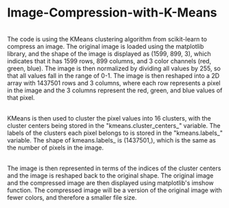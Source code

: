 # Image-Compression-with-K-Means
<br/>
The code is using the KMeans clustering algorithm from scikit-learn to compress an image. The original image is loaded using the matplotlib library, and the shape of the image is displayed as (1599, 899, 3), which indicates that it has 1599 rows, 899 columns, and 3 color channels (red, green, blue). The image is then normalized by dividing all values by 255, so that all values fall in the range of 0-1. The image is then reshaped into a 2D array with 1437501 rows and 3 columns, where each row represents a pixel in the image and the 3 columns represent the red, green, and blue values of that pixel.<br/><br/>

KMeans is then used to cluster the pixel values into 16 clusters, with the cluster centers being stored in the "kmeans.cluster_centers_" variable. The labels of the clusters each pixel belongs to is stored in the "kmeans.labels_" variable. The shape of kmeans.labels_ is (1437501,), which is the same as the number of pixels in the image.<br/><br/>

The image is then represented in terms of the indices of the cluster centers and the image is reshaped back to the original shape. The original image and the compressed image are then displayed using matplotlib's imshow function. The compressed image will be a version of the original image with fewer colors, and therefore a smaller file size.<br/>
